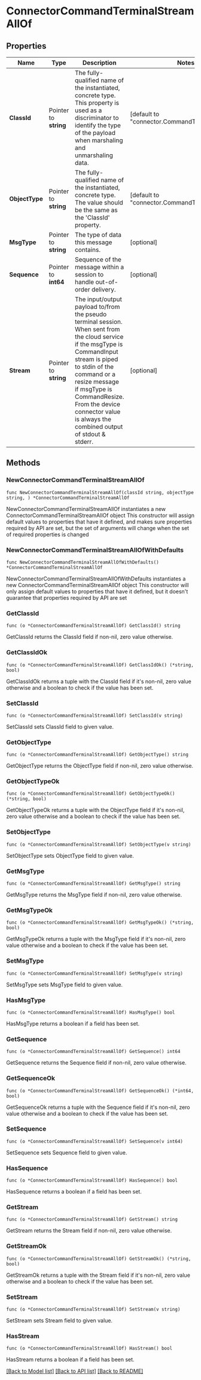 # ConnectorCommandTerminalStreamAllOf

## Properties

Name | Type | Description | Notes
------------ | ------------- | ------------- | -------------
**ClassId** | Pointer to **string** | The fully-qualified name of the instantiated, concrete type. This property is used as a discriminator to identify the type of the payload when marshaling and unmarshaling data. | [default to "connector.CommandTerminalStream"]
**ObjectType** | Pointer to **string** | The fully-qualified name of the instantiated, concrete type. The value should be the same as the &#39;ClassId&#39; property. | [default to "connector.CommandTerminalStream"]
**MsgType** | Pointer to **string** | The type of data this message contains. | [optional] 
**Sequence** | Pointer to **int64** | Sequence of the message within a session to handle out-of-order delivery. | [optional] 
**Stream** | Pointer to **string** | The input/output payload to/from the pseudo terminal session. When sent from the cloud service if the msgType is CommandInput stream is piped to stdin of the command or a resize message if msgType is CommandResize. From the device connector value is always the combined output of stdout &amp; stderr. | [optional] 

## Methods

### NewConnectorCommandTerminalStreamAllOf

`func NewConnectorCommandTerminalStreamAllOf(classId string, objectType string, ) *ConnectorCommandTerminalStreamAllOf`

NewConnectorCommandTerminalStreamAllOf instantiates a new ConnectorCommandTerminalStreamAllOf object
This constructor will assign default values to properties that have it defined,
and makes sure properties required by API are set, but the set of arguments
will change when the set of required properties is changed

### NewConnectorCommandTerminalStreamAllOfWithDefaults

`func NewConnectorCommandTerminalStreamAllOfWithDefaults() *ConnectorCommandTerminalStreamAllOf`

NewConnectorCommandTerminalStreamAllOfWithDefaults instantiates a new ConnectorCommandTerminalStreamAllOf object
This constructor will only assign default values to properties that have it defined,
but it doesn't guarantee that properties required by API are set

### GetClassId

`func (o *ConnectorCommandTerminalStreamAllOf) GetClassId() string`

GetClassId returns the ClassId field if non-nil, zero value otherwise.

### GetClassIdOk

`func (o *ConnectorCommandTerminalStreamAllOf) GetClassIdOk() (*string, bool)`

GetClassIdOk returns a tuple with the ClassId field if it's non-nil, zero value otherwise
and a boolean to check if the value has been set.

### SetClassId

`func (o *ConnectorCommandTerminalStreamAllOf) SetClassId(v string)`

SetClassId sets ClassId field to given value.


### GetObjectType

`func (o *ConnectorCommandTerminalStreamAllOf) GetObjectType() string`

GetObjectType returns the ObjectType field if non-nil, zero value otherwise.

### GetObjectTypeOk

`func (o *ConnectorCommandTerminalStreamAllOf) GetObjectTypeOk() (*string, bool)`

GetObjectTypeOk returns a tuple with the ObjectType field if it's non-nil, zero value otherwise
and a boolean to check if the value has been set.

### SetObjectType

`func (o *ConnectorCommandTerminalStreamAllOf) SetObjectType(v string)`

SetObjectType sets ObjectType field to given value.


### GetMsgType

`func (o *ConnectorCommandTerminalStreamAllOf) GetMsgType() string`

GetMsgType returns the MsgType field if non-nil, zero value otherwise.

### GetMsgTypeOk

`func (o *ConnectorCommandTerminalStreamAllOf) GetMsgTypeOk() (*string, bool)`

GetMsgTypeOk returns a tuple with the MsgType field if it's non-nil, zero value otherwise
and a boolean to check if the value has been set.

### SetMsgType

`func (o *ConnectorCommandTerminalStreamAllOf) SetMsgType(v string)`

SetMsgType sets MsgType field to given value.

### HasMsgType

`func (o *ConnectorCommandTerminalStreamAllOf) HasMsgType() bool`

HasMsgType returns a boolean if a field has been set.

### GetSequence

`func (o *ConnectorCommandTerminalStreamAllOf) GetSequence() int64`

GetSequence returns the Sequence field if non-nil, zero value otherwise.

### GetSequenceOk

`func (o *ConnectorCommandTerminalStreamAllOf) GetSequenceOk() (*int64, bool)`

GetSequenceOk returns a tuple with the Sequence field if it's non-nil, zero value otherwise
and a boolean to check if the value has been set.

### SetSequence

`func (o *ConnectorCommandTerminalStreamAllOf) SetSequence(v int64)`

SetSequence sets Sequence field to given value.

### HasSequence

`func (o *ConnectorCommandTerminalStreamAllOf) HasSequence() bool`

HasSequence returns a boolean if a field has been set.

### GetStream

`func (o *ConnectorCommandTerminalStreamAllOf) GetStream() string`

GetStream returns the Stream field if non-nil, zero value otherwise.

### GetStreamOk

`func (o *ConnectorCommandTerminalStreamAllOf) GetStreamOk() (*string, bool)`

GetStreamOk returns a tuple with the Stream field if it's non-nil, zero value otherwise
and a boolean to check if the value has been set.

### SetStream

`func (o *ConnectorCommandTerminalStreamAllOf) SetStream(v string)`

SetStream sets Stream field to given value.

### HasStream

`func (o *ConnectorCommandTerminalStreamAllOf) HasStream() bool`

HasStream returns a boolean if a field has been set.


[[Back to Model list]](../README.md#documentation-for-models) [[Back to API list]](../README.md#documentation-for-api-endpoints) [[Back to README]](../README.md)


